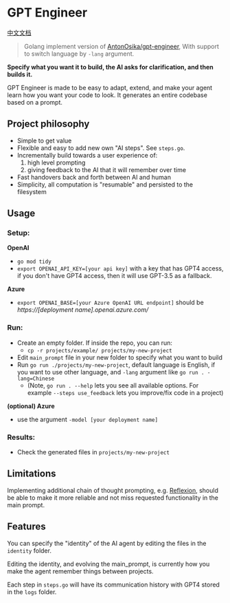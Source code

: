 # GPT Engineer

[中文文档](https://github.com/geekr-dev/gpt-engineer/blob/master/README_zh.md)

> Golang implement version of [AntonOsika/gpt-engineer](https://github.com/AntonOsika/gpt-engineer), With support to switch language by `-lang` argument.

**Specify what you want it to build, the AI asks for clarification, and then builds it.**

GPT Engineer is made to be easy to adapt, extend, and make your agent learn how you want your code to look. It generates an entire codebase based on a prompt. 

## Project philosophy
- Simple to get value
- Flexible and easy to add new own "AI steps". See `steps.go`.
- Incrementally build towards a user experience of:
  1. high level prompting
  2. giving feedback to the AI that it will remember over time
- Fast handovers back and forth between AI and human
- Simplicity, all computation is "resumable" and persisted to the filesystem


## Usage

### Setup:

**OpenAI**
- `go mod tidy`
- `export OPENAI_API_KEY=[your api key]` with a key that has GPT4 access, if you don't have GPT4 access, then it will use GPT-3.5 as a fallback.

**Azure**
- `export OPENAI_BASE=[your Azure OpenAI URL endpoint]` should be _https://[deployment name].openai.azure.com/_

### Run:
- Create an empty folder. If inside the repo, you can run:
  - `cp -r projects/example/ projects/my-new-project`
- Edit `main_prompt` file in your new folder to specify what you want to build
- Run `go run ./projects/my-new-project`, default language is English, if you want to use other language, and `-lang` argument like `go run . -lang=Chinese`
  - (Note, `go run . --help` lets you see all available options. For example `--steps use_feedback` lets you improve/fix code in a project)

**(optional) Azure**
- use the argument `-model [your deployment name]`

### Results:
- Check the generated files in `projects/my-new-project`

## Limitations

Implementing additional chain of thought prompting, e.g. [Reflexion](https://github.com/noahshinn024/reflexion), should be able to make it more reliable and not miss requested functionality in the main prompt.

## Features

You can specify the "identity" of the AI agent by editing the files in the `identity` folder.

Editing the identity, and evolving the main_prompt, is currently how you make the agent remember things between projects.

Each step in `steps.go` will have its communication history with GPT4 stored in the `logs` folder.

